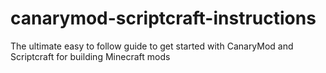 # canarymod-scriptcraft-instructions
The ultimate easy to follow guide to get started with CanaryMod and Scriptcraft for building Minecraft mods
